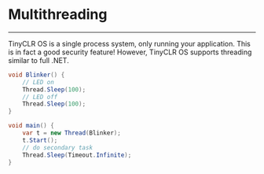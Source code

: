 # Multithreading
---
TinyCLR OS is a single process system, only running your application. This is in fact a good security feature! However, TinyCLR OS supports threading similar to full .NET.

```cs
void Blinker() {
    // LED on
    Thread.Sleep(100);
    // LED off
    Thread.Sleep(100);
}

void main() {
    var t = new Thread(Blinker);
    t.Start();
    // do secondary task
    Thread.Sleep(Timeout.Infinite);
}
```
